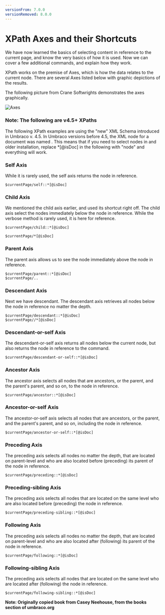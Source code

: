 ```yaml
---
versionFrom: 7.0.0
versionRemoved: 8.0.0
---
```


# XPath Axes and their Shortcuts

We have now learned the basics of selecting content in reference to the current page, and know the very basics of how it is used.  Now we can cover a few additional commands, and explain how they work.

XPath works on the premise of Axes, which is how the data relates to the current node.  There are several Axes listed below with graphic depictions of the results.

The following picture from Crane Softwrights demonstrates the axes graphically.

![Axes](Images/7x1B0.gif)

### Note: The following are v4.5+ XPaths
The following XPath examples are using the "new" XML Schema introduced in Umbraco v. 4.5. In Umbraco versions before 4.5, the XML node for a document was named <node>. This means that if you need to select nodes in and older installation, replace *[@isDoc] in the following with "node" and everything will work.

### Self Axis
While it is rarely used, the self axis returns the node in reference.

    $currentPage/self::*[@isDoc]

### Child Axis
We mentioned the child axis earlier, and used its shortcut right off.  The child axis select the nodes immediately below the node in reference.  While the verbose method is rarely used, it is here for reference.

    $currentPage/child::*[@isDoc]

    $currentPage/*[@isDoc]

### Parent Axis
The parent axis allows us to see the node immediately above the node in reference.

    $currentPage/parent::*[@isDoc]
    $currentPage/..

### Descendant Axis
Next we have descendant.  The descendant axis retrieves all nodes below the node in reference no matter the depth.

    $currentPage/descendant::*[@isDoc]
    $currentPage//*[@isDoc]

### Descendant-or-self Axis
The descendant-or-self axis returns all nodes below the current node, but also returns the node in reference to the command.

    $currentPage/descendant-or-self::*[@isDoc]

### Ancestor Axis
The ancestor axis selects all nodes that are ancestors, or the parent, and the parent's parent, and so on, to the node in reference.

    $currentPage/ancestor::*[@isDoc]

### Ancestor-or-self Axis
The ancestor-or-self axis selects all nodes that are ancestors, or the parent, and the parent's parent, and so on, including the node in reference.

    $currentPage/ancestor-or-self::*[@isDoc]

### Preceding Axis
The preceding axis selects all nodes no matter the depth, that are located on parent-level and who are also located before (preceding) its parent of the node in reference.

    $currentPage/preceding::*[@isDoc]

### Preceding-sibling Axis
The preceding axis selects all nodes that are located on the same level who are also located before (preceding) the node in reference.

    $currentPage/preceding-sibling::*[@isDoc]

### Following Axis
The preceding axis selects all nodes no matter the depth, that are located on parent-level and who are also located after (following) its parent of the node in reference.

    $currentPage/following::*[@isDoc]

### Following-sibling Axis
The preceding axis selects all nodes that are located on the same level who are located after (following) the node in reference.

    $currentPage/following-sibling::*[@isDoc]


**Note: Originally copied book from Casey Neehouse, from the books section of umbraco.org**
